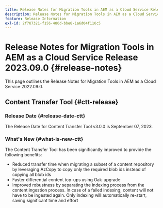 ```yaml
---
title: Release Notes for Migration Tools in AEM as a Cloud Service Release 2023.09.0
description: Release Notes for Migration Tools in AEM as a Cloud Service Release 2022.09.0
feature: Release Information
exl-id: 2f787321-f156-480d-bbe8-1a6d04f110c5
---
```

# Release Notes for Migration Tools in AEM as a Cloud Service Release 2023.09.0 {#release-notes}

This page outlines the Release Notes for Migration Tools in AEM as a Cloud Service 2022.09.0.

## Content Transfer Tool {#ctt-release}

### Release Date {#release-date-ctt}

The Release Date for Content Transfer Tool v3.0.0 is September 07, 2023.

### What's New {#what-is-new-ctt}

The Content Transfer Tool has been significantly improved to provide the following benefits:
* Reduced transfer time when migrating a subset of a content repository by leveraging AzCopy to copy only the required blob ids instead of copying all blob ids
* Faster differential content top-ups using Oak-upgrade
* Improved robustness by separating the indexing process from the content ingestion process. In case of a failed indexing, content will not have to be ingested again. Only indexing will automatically re-start, saving significant time and effort



